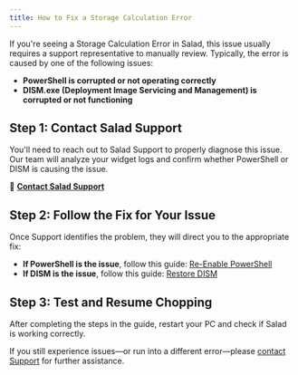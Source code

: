 ```yaml
---
title: How to Fix a Storage Calculation Error
---
```


If you're seeing a Storage Calculation Error in Salad, this issue usually requires a support representative to manually
review. Typically, the error is caused by one of the following issues:

- **PowerShell is corrupted or not operating correctly**
- **DISM.exe (Deployment Image Servicing and Management) is corrupted or not functioning**

## **Step 1: Contact Salad Support**

You'll need to reach out to Salad Support to properly diagnose this issue. Our team will analyze your widget logs and
confirm whether PowerShell or DISM is causing the issue.

📩 [**Contact Salad Support**](https://support.salad.com/)

## **Step 2: Follow the Fix for Your Issue**

Once Support identifies the problem, they will direct you to the appropriate fix:

- **If PowerShell is the issue**, follow this guide:
  [Re-Enable PowerShell](/docs/Troubleshooting/PC-Configuration/608-re-enable-powershell)
- **If DISM is the issue**, follow this guide: [Restore DISM](/docs/Troubleshooting/PC-Configuration/610-restoring-dism)

## **Step 3: Test and Resume Chopping**

After completing the steps in the guide, restart your PC and check if Salad is working correctly.

If you still experience issues—or run into a different error—please [contact Support](https://support.salad.com/) for
further assistance.
